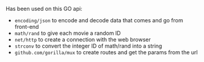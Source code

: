 Has been used on this GO api:

* `encoding/json` to encode and decode data that comes and go from front-end
* `math/rand` to give each movie a random ID
* `net/http` to create a connection with the web browser
* `strconv` to convert the integer ID of math/rand into a string
* `github.com/gorilla/mux` to create routes and get the params from the url
